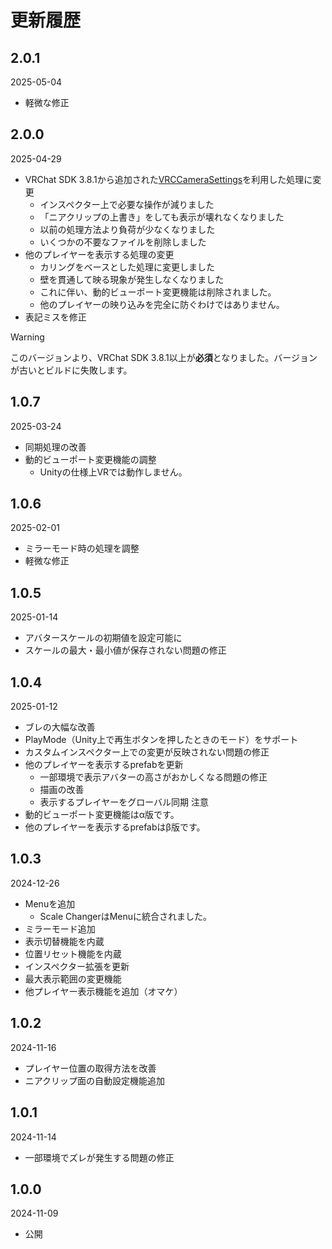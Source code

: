 # 更新履歴

## 2.0.1  
2025-05-04
- 軽微な修正

## 2.0.0  
2025-04-29
- VRChat SDK 3.8.1から追加された[VRCCameraSettings](https://vrc-beta-docs.netlify.app/worlds/udon/vrc-graphics/vrc-camera-settings/)を利用した処理に変更
  - インスペクター上で必要な操作が減りました
  - 「ニアクリップの上書き」をしても表示が壊れなくなりました
  - 以前の処理方法より負荷が少なくなりました
  - いくつかの不要なファイルを削除しました
- 他のプレイヤーを表示する処理の変更
  - カリングをベースとした処理に変更しました
  - 壁を貫通して映る現象が発生しなくなりました
  - これに伴い、動的ビューポート変更機能は削除されました。
  - 他のプレイヤーの映り込みを完全に防ぐわけではありません。
- 表記ミスを修正
> [!WARNING]
> このバージョンより、VRChat SDK 3.8.1以上が**必須**となりました。バージョンが古いとビルドに失敗します。

## 1.0.7  
2025-03-24
- 同期処理の改善
- 動的ビューポート変更機能の調整
  - Unityの仕様上VRでは動作しません。

## 1.0.6  
2025-02-01
- ミラーモード時の処理を調整
- 軽微な修正

## 1.0.5  
2025-01-14
- アバタースケールの初期値を設定可能に
- スケールの最大・最小値が保存されない問題の修正

## 1.0.4  
2025-01-12
- ブレの大幅な改善
- PlayMode（Unity上で再生ボタンを押したときのモード）をサポート
- カスタムインスペクター上での変更が反映されない問題の修正
- 他のプレイヤーを表示するprefabを更新
  - 一部環境で表示アバターの高さがおかしくなる問題の修正
  - 描画の改善
  - 表示するプレイヤーをグローバル同期
注意
- 動的ビューポート変更機能はα版です。
- 他のプレイヤーを表示するprefabはβ版です。

## 1.0.3  
2024-12-26
- Menuを追加
  - Scale ChangerはMenuに統合されました。
- ミラーモード追加
- 表示切替機能を内蔵
- 位置リセット機能を内蔵
- インスペクター拡張を更新
- 最大表示範囲の変更機能
- 他プレイヤー表示機能を追加（オマケ）

## 1.0.2  
2024-11-16
- プレイヤー位置の取得方法を改善
- ニアクリップ面の自動設定機能追加

## 1.0.1  
2024-11-14
- 一部環境でズレが発生する問題の修正

## 1.0.0  
2024-11-09
- 公開